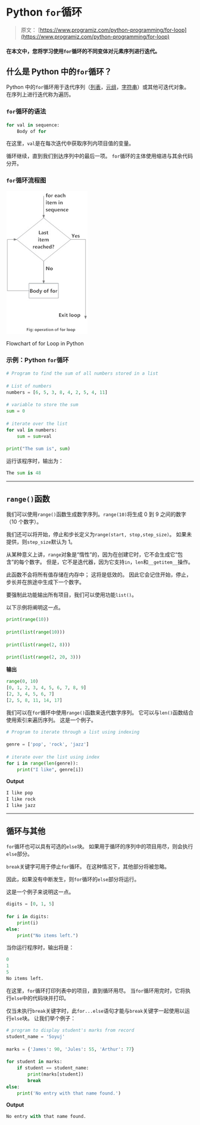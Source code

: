 # Python `for`循环

> 原文： [https://www.programiz.com/python-programming/for-loop](https://www.programiz.com/python-programming/for-loop)

#### 在本文中，您将学习使用`for`循环的不同变体对元素序列进行迭代。

## 什么是 Python 中的`for`循环？

Python 中的`for`循环用于迭代序列（[列表](https://www.programiz.com/python-programming/list)，[元组](https://www.programiz.com/python-programming/tuple)，[字符串](https://www.programiz.com/python-programming/string)）或其他可迭代对象。 在序列上进行迭代称为遍历。

### `for`循环的语法

```py
for val in sequence:
	Body of for
```

在这里，`val`是在每次迭代中获取序列内项目值的变量。

循环继续，直到我们到达序列中的最后一项。 `for`循环的主体使用缩进与其余代码分开。

### `for`循环流程图

![Flowchart of for Loop in Python programming](img/bfd5149358cdcbca75d37d4f1c4a1f3e.png "for Loop Flowchart")

Flowchart of for Loop in Python



### 示例：Python `for`循环

```py
# Program to find the sum of all numbers stored in a list

# List of numbers
numbers = [6, 5, 3, 8, 4, 2, 5, 4, 11]

# variable to store the sum
sum = 0

# iterate over the list
for val in numbers:
	sum = sum+val

print("The sum is", sum) 
```

运行该程序时，输出为：

```py
The sum is 48
```

* * *

## `range()`函数

我们可以使用`range()`函数生成数字序列。`range(10)`将生成 0 到 9 之间的数字（10 个数字）。

我们还可以将开始，停止和步长定义为`range(start, stop,step_size)`。 如果未提供，则`step_size`默认为 1。

从某种意义上讲，`range`对象是“惰性”的，因为在创建它时，它不会生成它“包含”的每个数字。 但是，它不是迭代器，因为它支持`in`，`len`和`__getitem__`操作。

此函数不会将所有值存储在内存中； 这将是低效的。 因此它会记住开始，停止，步长并在旅途中生成下一个数字。

要强制此功能输出所有项目，我们可以使用功能`list()`。

以下示例将阐明这一点。

```py
print(range(10))

print(list(range(10)))

print(list(range(2, 8)))

print(list(range(2, 20, 3)))
```

**输出**

```py
range(0, 10)
[0, 1, 2, 3, 4, 5, 6, 7, 8, 9]
[2, 3, 4, 5, 6, 7]
[2, 5, 8, 11, 14, 17]
```

我们可以在`for`循环中使用`range()`函数来迭代数字序列。 它可以与`len()`函数结合使用索引来遍历序列。 这是一个例子。

```py
# Program to iterate through a list using indexing

genre = ['pop', 'rock', 'jazz']

# iterate over the list using index
for i in range(len(genre)):
	print("I like", genre[i])
```

**Output**

```py
I like pop
I like rock
​I like jazz
```

* * *

## 循环与其他

`for`循环也可以具有可选的`else`块。 如果用于循环的序列中的项目用尽，则会执行`else`部分。

`break`关键字可用于停止`for`循环。 在这种情况下，其他部分将被忽略。

因此，如果没有中断发生，则`for`循环的`else`部分将运行。

这是一个例子来说明这一点。

```py
digits = [0, 1, 5]

for i in digits:
    print(i)
else:
    print("No items left.")
```

当你运行程序时，输出将是：

```py
0
1
5
No items left.
```

在这里，`for`循环打印列表中的项目，直到循环用尽。 当`for`循环用完时，它将执行`else`中的代码块并打印。

仅当未执行`break`关键字时，此`for...else`语句才能与`break`关键字一起使用以运行`else`块。 让我们举个例子：

```py
# program to display student's marks from record
student_name = 'Soyuj'

marks = {'James': 90, 'Jules': 55, 'Arthur': 77}

for student in marks:
    if student == student_name:
        print(marks[student])
        break
else:
    print('No entry with that name found.')
```

**Output**

```py
No entry with that name found.
```